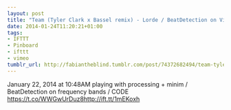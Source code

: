 ```yaml
---
layout: post
title: "Team (Tyler Clark x Bassel remix) - Lorde / BeatDetection on Vimeo"
date: 2014-01-24T11:20:21+01:00
tags:
- IFTTT
- Pinboard
- ifttt
- vimeo
tumblr_url: http://fabiantheblind.tumblr.com/post/74372682494/team-tyler-clark-x-bassel-remix-lorde
---
```

January 22, 2014 at 10:48AM
playing with processing + minim / BeatDetection on frequency bands / CODE https://t.co/WWGwUrDuz8http://ift.tt/1mEKoxh
